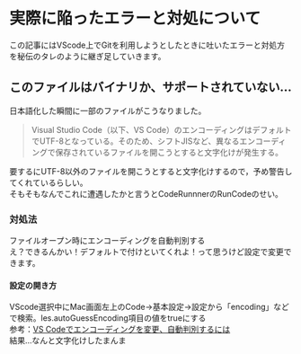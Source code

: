 # 実際に陥ったエラーと対処について

この記事にはVScode上でGitを利用しようとしたときに吐いたエラーと対処方を秘伝のタレのように継ぎ足していきます。

## このファイルはバイナリか、サポートされていない...

日本語化した瞬間に一部のファイルがこうなりました。
> Visual Studio Code（以下、VS Code）のエンコーディングはデフォルトでUTF-8となっている。そのため、シフトJISなど、異なるエンコーディングで保存されているファイルを開こうとすると文字化けが発生する。  

要するにUTF-8以外のファイルを開こうとすると文字化けするので，予め警告してくれているらしい。  
そもそもなんでこれに遭遇したかと言うとCodeRunnnerのRunCodeのせい。

### 対処法
ファイルオープン時にエンコーディングを自動判別する  
え？できるんかい！デフォルトで付けといてくれよ！って思うけど設定で変更できます。  

#### 設定の開き方
VScode選択中にMac画面左上のCode→基本設定→設定から「encoding」などで検索。les.autoGuessEncoding項目の値をtrueにする  
参考：[VS Codeでエンコーディングを変更、自動判別するには](https://www.atmarkit.co.jp/ait/articles/1806/01/news051.html)  
結果...なんと文字化けしたまんま

